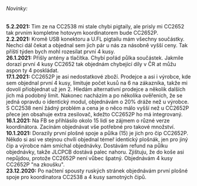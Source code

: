 ###### Novinky:<br>
**5.2.2021:** Tim ze na CC2538 mi stale chybi pigtaily, ale prisly mi CC2652 tak prvnim kompletne hotovym koordinatorem bude CC2652P.<br>
**2.2.2021:** Kromě USB konektoru a U.FL pigtailu mám všechny součástky. Nechci dál čekat a objednal sem jich pár u nás za násobně vyšší ceny. Tak příští týden bych mohl rozesílat první 4 kusy.<br>
**26.1.2021:** Přišly antény a tlačítka. Chybí pořád půlka součástek. Jakmile dorazí první 4 kusy CC2652 tak objednám chybející díly v ČR at můžu aspon ty 4 poskládat.<br>
**17.1.2021:** CC2652P je asi nedostatkové zboží. Prodejce a asi i výrobce, kde sem objednal první 4 kusy, limituje počet kusů na 6 na zákazníka, takže mi dovolí přiobjednat už jen 2. Hledám alternativní prodejce a několik dalších jich má podobný limit. Nakonec nacházím a po několika ověřeních, že se jedná opravdu o identický modul, objednávám o 20% dráže než u výrobce. S CC2538 není žádný problém a cena je o něco málo vyšší než u CC2652P přece jen obsahuje extra zesilovač, kdežto CC2652P ho má integrovaný.<br>
**16.1.2021:** Na FB se přihlásilo okolo 15 lidí se zájmem o různé verze koordinátora. Zacínám objednávat vše potřebné pro takové množství.<br>
**10.1.2021:** Dorazily první plošné spoje a půlka (15) je jich pro čip CC2652P. Někdo si asi ve stejnou chvíli objednal témeř identický plošnák, jen pro jiný čip a výrobce nám smíchal objednávky. Dostávám refund na půlku objednávky, takže JLCPCB dostává palec nahoru. Zjištuju, že do koše asi nepůjdou, protože CC2652P není vůbec špatný. Objednávám 4 kusy CC2652P "na zkoušku".<br>
**23.12.2020:** Po načtení spousty ruských stránek objednávám první plošné spoje pro koordinatora CC2538 a 4 kusy samotných čipů.
